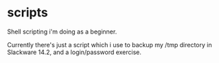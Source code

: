 # scripts
 
Shell scripting i'm doing as a beginner.

Currently there's just a script which i use to backup my /tmp directory in Slackware 14.2, and a login/password exercise.
